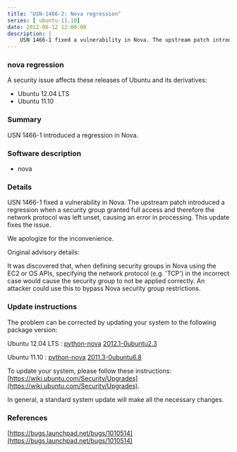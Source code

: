 ```yaml
---
title: "USN-1466-2: Nova regression"
series: [ ubuntu-11.10]
date: 2012-06-12 12:00:00
description: |
    USN 1466-1 fixed a vulnerability in Nova. The upstream patch introduced a regression when a security group granted full access and therefore the network protocol was left unset, causing an error in processing. This update fixes the issue.
--- 
```

 
 


### nova regression

A security issue affects these releases of Ubuntu and its derivatives:

* Ubuntu 12.04 LTS
* Ubuntu 11.10

### Summary

USN 1466-1 introduced a regression in Nova. 

### Software description

* nova 

### Details

USN 1466-1 fixed a vulnerability in Nova. The upstream patch introduced a regression when a security group granted full access and therefore the network protocol was left unset, causing an error in processing. This update fixes the issue.

We apologize for the inconvenience.

Original advisory details:

 It was discovered that, when defining security groups in Nova using the EC2 or OS APIs, specifying the network protocol (e.g. &#39;TCP&#39;) in the incorrect case would cause the security group to not be applied correctly. An attacker could use this to bypass Nova security group restrictions. 

### Update instructions

The problem can be corrected by updating your system to the following package version:

Ubuntu 12.04 LTS
 : [python-nova](https://launchpad.net/ubuntu/+source/nova) <span> [2012.1-0ubuntu2.3](https://launchpad.net/ubuntu/+source/nova/2012.1-0ubuntu2.3) </span> 

Ubuntu 11.10
 : [python-nova](https://launchpad.net/ubuntu/+source/nova) <span> [2011.3-0ubuntu6.8](https://launchpad.net/ubuntu/+source/nova/2011.3-0ubuntu6.8) </span> 

To update your system, please follow these instructions: [https://wiki.ubuntu.com/Security/Upgrades](https://wiki.ubuntu.com/Security/Upgrades).

In general, a standard system update will make all the necessary changes. 

### References

 
 [https://bugs.launchpad.net/bugs/1010514](https://bugs.launchpad.net/bugs/1010514)
 


